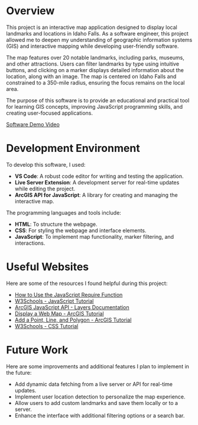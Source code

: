 # Overview

This project is an interactive map application designed to display local landmarks and locations in Idaho Falls. As a software engineer, this project allowed me to deepen my understanding of geographic information systems (GIS) and interactive mapping while developing user-friendly software.

The map features over 20 notable landmarks, including parks, museums, and other attractions. Users can filter landmarks by type using intuitive buttons, and clicking on a marker displays detailed information about the location, along with an image. The map is centered on Idaho Falls and constrained to a 350-mile radius, ensuring the focus remains on the local area.

The purpose of this software is to provide an educational and practical tool for learning GIS concepts, improving JavaScript programming skills, and creating user-focused applications.

[Software Demo Video](http://youtube.link.goes.here)

# Development Environment

To develop this software, I used:
- **VS Code**: A robust code editor for writing and testing the application.
- **Live Server Extension**: A development server for real-time updates while editing the project.
- **ArcGIS API for JavaScript**: A library for creating and managing the interactive map.

The programming languages and tools include:
- **HTML**: To structure the webpage.
- **CSS**: For styling the webpage and interface elements.
- **JavaScript**: To implement map functionality, marker filtering, and interactions.

# Useful Websites

Here are some of the resources I found helpful during this project:
* [How to Use the JavaScript Require Function](https://www.freecodecamp.org/news/how-to-use-the-javascript-require-function/)
* [W3Schools - JavaScript Tutorial](https://www.w3schools.com/js/)
* [ArcGIS JavaScript API - Layers Documentation](https://developers.arcgis.com/javascript/latest/layers/)
* [Display a Web Map - ArcGIS Tutorial](https://developers.arcgis.com/javascript/latest/tutorials/display-a-web-map/)
* [Add a Point, Line, and Polygon - ArcGIS Tutorial](https://developers.arcgis.com/javascript/latest/tutorials/add-a-point-line-and-polygon/)
* [W3Schools - CSS Tutorial](https://www.w3schools.com/css/)

# Future Work

Here are some improvements and additional features I plan to implement in the future:
* Add dynamic data fetching from a live server or API for real-time updates.
* Implement user location detection to personalize the map experience.
* Allow users to add custom landmarks and save them locally or to a server.
* Enhance the interface with additional filtering options or a search bar.
